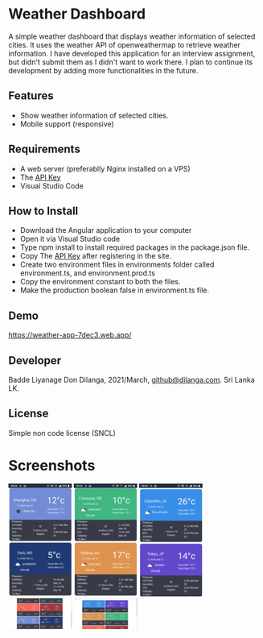 # Weather Dashboard

A simple weather dashboard that displays weather information of selected cities. It uses the weather API of openweathermap to retrieve weather information. I have developed this application for an interview assignment, but didn't submit them as I didn't want to work there. I plan to continue its development by adding more functionalities in the future.  

## Features

- Show weather information of selected cities.
- Mobile support (responsive)

## Requirements 

- A web server (preferablly Nginx installed on a VPS)
- The [API Key](https://home.openweathermap.org/api_keys)
- Visual Studio Code

## How to Install

- Download the Angular application to your computer
- Open it via Visual Studio code
- Type npm install to install required packages in the package.json file.
- Copy The [API Key](https://home.openweathermap.org/api_keys) after registering in the site.
- Create two environment files in environments folder called environment.ts, and environment.prod.ts
- Copy the environment constant to both the files. 
- Make the production boolean false in environment.ts file. 

## Demo

https://weather-app-7dec3.web.app/

## Developer

Badde Liyanage Don Dilanga, 2021/March, github@dilanga.com.
Sri Lanka LK. 

## License

Simple non code license (SNCL)

# Screenshots

<img src='screenshots/mobile1.png' width='25%'> <img src='screenshots/mobile2.png' width='25%'> <img src='screenshots/mobile3.png' width='25%'> <img src='screenshots/desktop1.png' width='25%'> <img src='screenshots/desktop2.png' width='25%'> 
